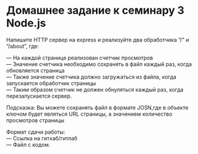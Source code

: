 # Домашнее задание к семинару 3 Node.js

Напишите HTTP сервер на express и реализуйте два обработчика “/” и “/about”, где:

— На каждой странице реализован счетчик просмотров  
— Значение счетчика необходимо сохранять в файл каждый раз, когда обновляется страница  
— Также значение счетчика должно загружаться из файла, когда запускается обработчик страницы  
— Таким образом счетчик не должен обнуляться каждый раз, когда перезапускается сервер.

Подсказка:
Вы можете сохранять файл в формате JOSN,где в объекте ключом будет являться URL страницы, а значением количество просмотров страницы

Формат сдачи работы:  
— Ссылка на гитхаб/гитлаб  
— Файл с кодом.